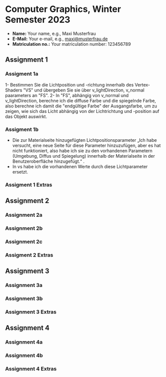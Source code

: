 # Computer Graphics, Winter Semester 2023

- **Name:** Your name, e.g., Maxi Musterfrau
- **E-Mail:** Your e-mail, e.g., maxi@musterfrau.de
- **Matriculation no.:** Your matriculation number: 123456789

<!--------------------------------------------------------------------------->
## Assignment 1

### Assigment 1a
1- Bestimmen Sie die Lichtposition und -richtung innerhalb des Vertex-Shaders "VS" und übergeben Sie sie über v_lightDirection, v_normal paarameters an "FS".
2- In "FS", abhängig von v_normal und v_lightDirection, berechne ich die diffuse Farbe und die spiegelnde Farbe, also berechne ich damit die "endgültige Farbe" der Ausgangsfarbe, um zu zeigen, wie sich das Licht abhängig von der Lichtrichtung und -position auf das Objekt auswirkt. 

### Assigment 1b
- Die zur Materialseite hinzugefügten Lichtpositionsparameter „Ich habe versucht, eine neue Seite für diese Parameter hinzuzufügen, aber es hat nicht funktioniert, also habe ich sie zu den vorhandenen Parametern (Umgebung, Diffus und Spiegelung) innerhalb der Materialseite in der Benutzeroberfläche hinzugefügt.“ .
- In vs habe ich die vorhandenen Werte durch diese Lichtparameter ersetzt.

### Assigment 1 Extras
<!-- Describe any extra features that you implemented. Make sure to cite your sources. -->

<!--------------------------------------------------------------------------->
## Assignment 2

### Assignment 2a
<!-- Briefly describe your solution. If you did not solve the assignment, simply enter "Not solved." -->

### Assignment 2b
<!-- Briefly describe your solution. If you did not solve the assignment, simply enter "Not solved." -->

### Assignment 2c
<!-- Briefly describe your solution. If you did not solve the assignment, simply enter "Not solved." -->

### Assigment 2 Extras
<!-- Describe any extra features that you implemented. Make sure to cite your sources. -->

<!--------------------------------------------------------------------------->
## Assignment 3

### Assignment 3a
<!-- Briefly describe your solution. If you did not solve the assignment, simply enter "Not solved." -->

### Assignment 3b
<!-- Briefly describe your solution. If you did not solve the assignment, simply enter "Not solved." -->

### Assignment 3 Extras
<!-- Describe any extra features that you implemented. Make sure to cite your sources. -->

<!--------------------------------------------------------------------------->
## Assignment 4

### Assignment 4a
<!-- Briefly describe your solution. If you did not solve the assignment, simply enter "Not solved." -->

### Assignment 4b
<!-- Briefly describe your solution. If you did not solve the assignment, simply enter "Not solved." -->

### Assignment 4 Extras
<!-- Describe any extra features that you implemented. Make sure to cite your sources. -->